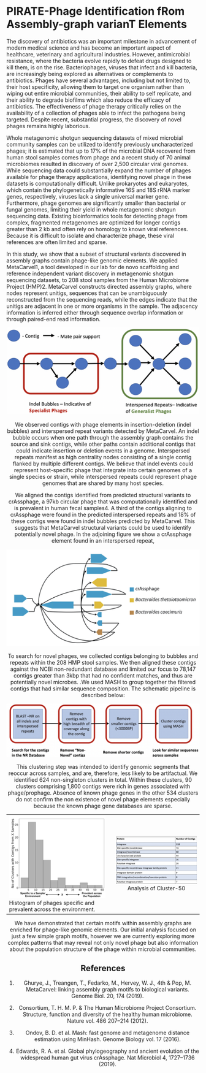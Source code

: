 
<h1> PIRATE-Phage Identification fRom Assembly-graph varianT Elements </h1>

The discovery of antibiotics was an important milestone in advancement of modern medical science and has become an important aspect of healthcare, veterinary and agricultural industries. However, antimicrobial resistance, where the bacteria evolve rapidly to defeat drugs designed to kill them, is on the rise. Bacteriophages, viruses that infect and kill bacteria, are increasingly being explored as alternatives or complements to antibiotics.  Phages have several advantages, including but not limited to, their host specificity, allowing them to target one organism rather than wiping out entire microbial communities, their ability to self replicate, and their ability to degrade biofilms which also reduce the efficacy of antibiotics. The effectiveness of phage therapy critically relies on the availability of a collection of phages able to infect the pathogens being targeted. Despite recent, substantial progress, the discovery of novel phages remains highly laborious. 


Whole metagenomic shotgun sequencing datasets of mixed microbial community samples can be utilized to identify previously uncharacterized phages; it is estimated that up to 17% of the microbial DNA recovered from human stool samples comes from phage and a recent study of 70 animal microbiomes resulted in discovery of over 2,500 circular viral genomes. While sequencing data could substantially expand the number of phages available for phage therapy applications, identifying novel phage in these datasets is computationally difficult. Unlike prokaryotes and eukaryotes, which contain the phylogenetically informative 16S and 18S rRNA marker genes, respectively, viruses lack a single universal marker gene. Furthermore, phage genomes are significantly smaller than bacterial or fungal genomes, limiting their yield in whole metagenomic shotgun sequencing data. Existing bioinformatics tools for detecting phage from complex, fragmented metagenomes are optimized for longer contigs greater than 2 kb and often rely on homology to known viral references. Because it is difficult to isolate and characterize phage, these viral references are often limited and sparse.


In this study, we show that a subset of structural variants discovered in assembly graphs contain phage-like genomic elements. We applied MetaCarvel1, a tool developed in our lab for de novo scaffolding and reference independent variant discovery in metagenomic shotgun sequencing datasets, to 208 stool samples from the Human Microbiome Project (HMP)2. MetaCarvel constructs directed assembly graphs, where nodes represent unitigs, sequences that can be unambiguously reconstructed from the sequencing reads, while the edges indicate that the unitigs are adjacent in one or more  organisms in the sample. The adjacency information is inferred either through sequence overlap information or through paired-end read information. 

<center><img src="img/Assembly-Graph-Schematic.png" width=500 /> <center>

We observed contigs with phage elements in insertion-deletion (indel bubbles) and interspersed repeat variants detected by MetaCarvel. An indel bubble occurs when one path through the assembly graph contains the source and sink contigs, while other paths contain additional contigs that could indicate insertion or deletion events in a genome. Interspersed repeats manifest as high centrality nodes consisting of a single contig flanked by multiple different contigs. We believe that indel events could represent host-specific phage that integrate into certain genomes of a single species or strain, while interspersed repeats could represent phage genomes that are shared by many host species. 


We aligned the contigs identified from predicted structural variants to crAssphage, a 97kb circular phage that was computationally identified and is prevalent in human fecal samples4. A third of the contigs aligning to crAssphage were found in the predicted interspersed repeats and 18% of these contigs were found in indel bubbles predicted by MetaCarvel. This suggests that MetaCarvel structural variants could be used to identify potentially novel phage. In the adjoining figure we show a crAssphage element found in an interspersed repeat, 


<p align="center">
  <img src="img/crAsphage-Graph.jpeg" />
</p>

To search for novel phages, we collected contigs belonging to bubbles and repeats within the 208 HMP stool samples. We then aligned these contigs against the NCBI non-redundant database and limited our focus  to 78,147 contigs greater than 3kbp that had no confident matches, and thus are potentially novel microbes. .We used MASH to group together the filtered contigs that had  similar sequence composition. The schematic pipeline is described below:

<img src="img/Pipeline-Schematic.png" width=800> 

This clustering step was intended to identify genomic segments that reoccur across samples, and are, therefore, less likely to be artifactual. We identified 624 non-singleton clusters in total. Within these clusters, 90 clusters comprising 1,800 contigs were rich in genes associated with phage/prophage. Absence of known phage genes in the other 534 clusters do not confirm the non existence of novel phage elements especially because the known phage gene databases are sparse. 

<table>
    <tr>
        <td> 
            <img src="img/Histogram-Phage-Prescence.png" width=275/>
            <figcaption>Histogram of phages specific and prevalent across the environment.</figcaption> 
        </td>
        <td>   
        </td>
        <td> 
            <img src="img/Cluster-50.png" width=400/> 
            <center>
            <figcaption>Analysis of Cluster-50</figcaption>
            <center>
        </td>
    </tr>
</table>


We have demonstrated that certain motifs within assembly graphs are enriched for phage-like genomic elements.  Our initial analysis focused on just a few simple graph motifs, however we are currently exploring more complex patterns that may reveal not only novel phage but also information about the population structure of the phage within microbial communities. 

<h2>References</h2>


1. Ghurye, J., Treangen, T., Fedarko, M., Hervey, W. J., 4th & Pop, M. MetaCarvel: linking assembly graph motifs to biological variants. Genome Biol. 20, 174 (2019).

2. Consortium, T. H. M. P. & The Human Microbiome Project Consortium. Structure, function and diversity of the healthy human microbiome. Nature vol. 486 207–214 (2012).

3. Ondov, B. D. et al. Mash: fast genome and metagenome distance estimation using MinHash. Genome Biology vol. 17 (2016).

4. Edwards, R. A. et al. Global phylogeography and ancient evolution of the widespread human gut           virus crAssphage. Nat Microbiol 4, 1727–1736 (2019).


```python

```
